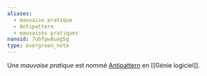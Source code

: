 ```yaml
---
aliases:
  - mauvaise pratique
  - Antipattern
  - mauvaises pratiques
nanoid: 7obfpw8uag5g
type: evergreen_note
---
```

Une *mauvaise pratique* est nommé [Antipattern](https://fr.wikipedia.org/wiki/Antipattern) en [[Génie logiciel]].

